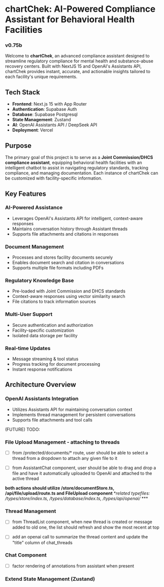 # chartChek: AI-Powered Compliance Assistant for Behavioral Health Facilities
### **v0.75b**

Welcome to **chartChek**, an advanced compliance assistant designed to streamline regulatory compliance for mental health and substance-abuse recovery centers. Built with NextJS 15 and OpenAI's Assistants API, chartChek provides instant, accurate, and actionable insights tailored to each facility's unique requirements.

## Tech Stack

- **Frontend**: Next.js 15 with App Router
- **Authentication**: Supabase Auth
- **Database**: Supabase Postgresql 
- **State Management**: Zustand
- **AI**: OpenAI Assistants API / DeepSeek API
- **Deployment**: Vercel

## Purpose

The primary goal of this project is to serve as a **Joint Commission/DHCS compliance assistant**, equipping behavioral health facilities with an intelligent chatbot to assist in navigating regulatory standards, tracking compliance, and managing documentation. Each instance of chartChek can be customized with facility-specific information.

## Key Features

### **AI-Powered Assistance**
- Leverages OpenAI's Assistants API for intelligent, context-aware responses
- Maintains conversation history through Assistant threads
- Supports file attachments and citations in responses

### **Document Management**
- Processes and stores facility documents securely
- Enables document search and citation in conversations
- Supports multiple file formats including PDFs

### **Regulatory Knowledge Base**
- Pre-loaded with Joint Commission and DHCS standards
- Context-aware responses using vector similarity search
- File citations to track information sources

### **Multi-User Support**
- Secure authentication and authorization
- Facility-specific customization
- Isolated data storage per facility

### **Real-time Updates**
- Message streaming & tool status
- Progress tracking for document processing
- Instant response notifications

## Architecture Overview

### OpenAI Assistants Integration
- Utilizes Assistants API for maintaining conversation context
- Implements thread management for persistent conversations
- Supports file attachments and tool calls



(FUTURE) TODO:
### File Upload Management - attaching to threads
- [ ] from /protected/documents/* route, user should be able to select a thread from a dropdown to attach any given file to it

- [ ] from AssistantChat component, user should be able to drag and drop a file and have it automatically uploaded to OpenAI and attached to the active thread

**both actions should utilize /store/documentStore.ts, /api/file/upload/route.ts and FileUpload component**
**related typefiles:  /types/store/index.ts, /types/database/index.ts, /types/api/openai/* ***

### Thread Management
- [ ] from ThreadList component, when new thread is created or message added to old one, the list should refresh and show the most recent at top

- [ ] add an openai call to summarize the thread content and update the "title" column of chat_threads

### Chat Component
- [ ] factor rendering of annotations from assistant when present

### Extend State Management (Zustand)
